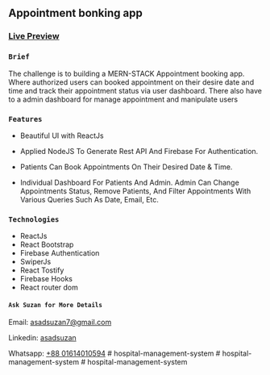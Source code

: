 ## Appointment bonking app

### [Live Preview](https://medirtro.web.app/)

### `Brief`

The challenge is to building a MERN-STACK Appointment booking app. Where authorized users can booked appointment on their desire date and time and track their appointment status via user dashboard. There also have to a admin dashboard for manage appointment and manipulate users

### `Features`

- Beautiful UI with ReactJs
- Applied NodeJS To Generate Rest API And Firebase For Authentication.

- Patients Can Book Appointments On Their Desired Date & Time.
- Individual Dashboard For Patients And Admin. Admin Can Change Appointments Status, Remove Patients, And Filter Appointments With Various Queries Such As Date, Email, Etc.

### `Technologies`

- ReactJs
- React Bootstrap
- Firebase Authentication
- SwiperJs
- React Tostify
- Firebase Hooks
- React router dom

#### `Ask Suzan for More Details`

Email: asadsuzan7@gmail.com

Linkedin: [asadsuzan](https://www.linkedin.com/in/asadsuzan/)

Whatsapp: [+88 01614010594](https://wa.me/message/46YDVA5OUV5RC1)
#   h o s p i t a l - m a n a g e m e n t - s y s t e m  
 #   h o s p i t a l - m a n a g e m e n t - s y s t e m  
 #   h o s p i t a l - m a n a g e m e n t - s y s t e m  
 